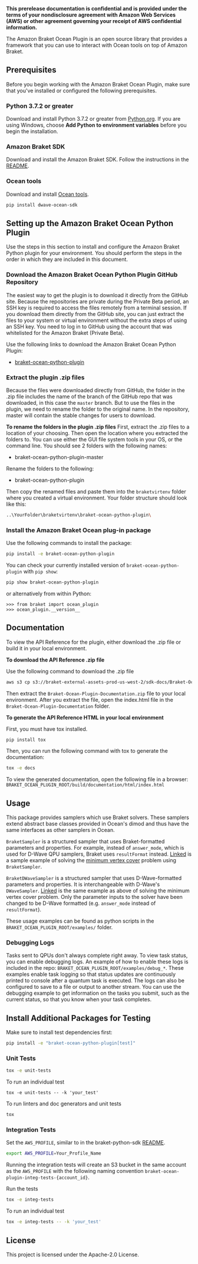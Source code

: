 **This prerelease documentation is confidential and is provided under the terms of your nondisclosure agreement with Amazon Web Services (AWS) or other agreement governing your receipt of AWS confidential information.**

The Amazon Braket Ocean Plugin is an open source library that provides a framework that you can use to interact with Ocean tools on top of Amazon Braket.

## Prerequisites
Before you begin working with the Amazon Braket Ocean Plugin, make sure that you've installed or configured the following prerequisites.

### Python 3.7.2 or greater
Download and install Python 3.7.2 or greater from [Python.org](https://www.python.org/downloads/).
If you are using Windows, choose **Add Python to environment variables** before you begin the installation.

### Amazon Braket SDK
Download and install the Amazon Braket SDK. Follow the instructions in the [README](https://github.com/aws/braket-python-sdk/blob/stable/latest/README.md).

### Ocean tools
Download and install [Ocean tools](https://docs.ocean.dwavesys.com/en/latest/overview/install.html).
```bash
pip install dwave-ocean-sdk
```

## Setting up the Amazon Braket Ocean Python Plugin
Use the steps in this section to install and configure the Amazon Braket Python plugin for your environment. You should perform the steps in the order in which they are included in this document.

### Download the Amazon Braket Ocean Python Plugin GitHub Repository
The easiest way to get the plugin is to download it directly from the GitHub site. Because the repositories are private during the Private Beta period, an SSH key is required to access the files remotely from a terminal session. If you download them directly from the GitHub site, you can just extract the files to your system or virtual environment without the extra steps of using an SSH key. You need to log in to GitHub using the account that was whitelisted for the Amazon Braket (Private Beta).

Use the following links to download the Amazon Braket Ocean Python Plugin:
- [braket-ocean-python-plugin](https://github.com/aws/braket-ocean-python-plugin/archive/master.zip)

### Extract the plugin .zip files
Because the files were downloaded directly from GitHub, the folder in the .zip file includes the name of the branch of the GitHub repo that was downloaded, in this case the `master` branch. But to use the files in the plugin, we need to rename the folder to the original name. In the repository, master will contain the stable changes for users to download.

**To rename the folders in the plugin .zip files**
First, extract the .zip files to a location of your choosing. Then open the location where you extracted the folders to. You can use either the GUI file system tools in your OS, or the command line. You should see 2 folders with the following names:
- braket-ocean-python-plugin-master

Rename the folders to the following:
- braket-ocean-python-plugin

Then copy the renamed files and paste them into the `braketvirtenv` folder where you created a virtual environment. Your folder structure should look like this:
```bash
..\YourFolder\braketvirtenv\braket-ocean-python-plugin\
```

### Install the Amazon Braket Ocean plug-in package
Use the following commands to install the package:

```bash
pip install -e braket-ocean-python-plugin
```

You can check your currently installed version of `braket-ocean-python-plugin` with `pip show`:

```bash
pip show braket-ocean-python-plugin
```

or alternatively from within Python:

```
>>> from braket import ocean_plugin
>>> ocean_plugin.__version__
```

## Documentation

To view the API Reference for the plugin, either download the .zip file or build it in your local environment.

**To download the API Reference .zip file**

Use the following command to download the .zip file
```bash
aws s3 cp s3://braket-external-assets-prod-us-west-2/sdk-docs/Braket-Ocean-Plugin-Documentation.zip Braket-Ocean-Plugin-Documentation.zip
```
Then extract the `Braket-Ocean-Plugin-Documentation.zip` file to your local environment. After you extract the file, open the index.html file in the `Braket-Ocean-Plugin-Documentation` folder.

**To generate the API Reference HTML in your local environment**

First, you must have tox installed.

```bash
pip install tox
```

Then, you can run the following command with tox to generate the documentation:

```bash
tox -e docs
```

To view the generated documentation, open the following file in a browser:
`BRAKET_OCEAN_PLUGIN_ROOT/build/documentation/html/index.html`

## Usage

This package provides samplers which use Braket solvers. These samplers extend abstract base classes provided in Ocean's dimod and thus have the same interfaces as other samplers in Ocean.

`BraketSampler` is a structured sampler that uses Braket-formatted parameters and properties. For example, instead of `answer_mode`, which is used for D-Wave QPU samplers, Braket uses `resultFormat` instead.
[Linked](examples/braket_sampler.py) is a sample example of solving the [minimum vertex cover](https://en.wikipedia.org/wiki/Vertex_cover) problem using `BraketSampler`.

`BraketDWaveSampler` is a structured sampler that uses D-Wave-formatted parameters and properties. It is interchangeable with D-Wave's `DWaveSampler`.
[Linked](examples/braket_sampler.py) is the same example as above of solving the minimum vertex cover problem. Only the parameter inputs to the solver have been changed to be D-Wave formatted (e.g. `answer_mode` instead of `resultFormat`).

These usage examples can be found as python scripts in the `BRAKET_OCEAN_PLUGIN_ROOT/examples/` folder.

### Debugging Logs

Tasks sent to QPUs don't always complete right away. To view task status, you can enable debugging logs. An example of how to enable these logs is included in the repo: `BRAKET_OCEAN_PLUGIN_ROOT/examples/debug_*`. These examples enable task logging so that status updates are continuously printed to console after a quantum task is executed. The logs can also be configured to save to a file or output to another stream. You can use the debugging example to get information on the tasks you submit, such as the current status, so that you know when your task completes.

## Install Additional Packages for Testing
Make sure to install test dependencies first:
```bash
pip install -e "braket-ocean-python-plugin[test]"
```

### Unit Tests
```bash
tox -e unit-tests
```

To run an individual test
```
tox -e unit-tests -- -k 'your_test'
```

To run linters and doc generators and unit tests
```bash
tox
```

### Integration Tests
Set the `AWS_PROFILE`, similar to in the braket-python-sdk [README](https://github.com/aws/braket-python-sdk/blob/stable/latest/README.md).
```bash
export AWS_PROFILE=Your_Profile_Name
```

Running the integration tests will create an S3 bucket in the same account as the `AWS_PROFILE` with the following naming convention `braket-ocean-plugin-integ-tests-{account_id}`.

Run the tests
```bash
tox -e integ-tests
```

To run an individual test
```bash
tox -e integ-tests -- -k 'your_test'
```

## License

This project is licensed under the Apache-2.0 License.
